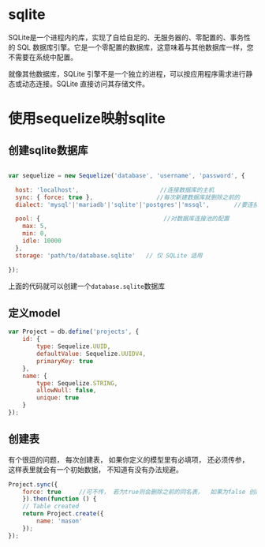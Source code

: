 # sqlite

SQLite是一个进程内的库，实现了自给自足的、无服务器的、零配置的、事务性的 SQL 数据库引擎。它是一个零配置的数据库，这意味着与其他数据库一样，您不需要在系统中配置。

就像其他数据库，SQLite 引擎不是一个独立的进程，可以按应用程序需求进行静态或动态连接。SQLite 直接访问其存储文件。

# 使用sequelize映射sqlite

## 创建sqlite数据库

```js

var sequelize = new Sequelize('database', 'username', 'password', {

  host: 'localhost',                       //连接数据库的主机
  sync: { force: true },                  //每次新建数据库就删除之前的
  dialect: 'mysql'|'mariadb'|'sqlite'|'postgres'|'mssql',       //要连接的数据库类型

  pool: {                                   //对数据库连接池的配置
    max: 5,
    min: 0,
    idle: 10000
  },
  storage: 'path/to/database.sqlite'   // 仅 SQLite 适用

});
```

上面的代码就可以创建一个`database.sqlite`数据库

## 定义model

```js
var Project = db.define('projects', {
    id: {
        type: Sequelize.UUID,
        defaultValue: Sequelize.UUIDV4,
        primaryKey: true
    },
    name: {
        type: Sequelize.STRING,
        allowNull: false,
        unique: true
    }
});
```

## 创建表

有个很逗的问题， 每次创建表， 如果你定义的模型里有必填项， 还必须传参， 这样表里就会有一个初始数据， 不知道有没有办法规避。
```js
Project.sync({
    force: true     //可不传， 若为true则会删除之前的同名表，  如果为false 创建表，如果原来存在，则不创建
    }).then(function () {
    // Table created
    return Project.create({
        name: 'mason'
    });
});
```